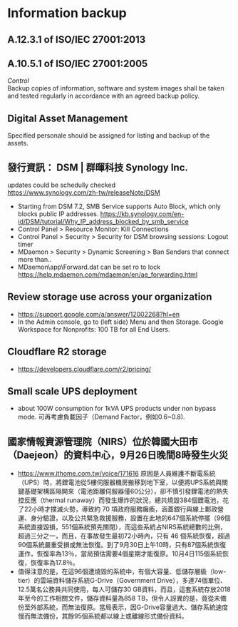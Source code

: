 # Information backup
## A.12.3.1 of ISO/IEC 27001:2013
## A.10.5.1 of ISO/IEC 27001:2005
<i>Control</i><br>
Backup copies of information, software and system images shall be taken and tested regularly in accordance with an agreed backup policy.
## Digital Asset Management
Specified personale should be assigned for listing and backup of the assets.
## 發行資訊： DSM | 群暉科技 Synology Inc.
updates could be schedully checked <br>
https://www.synology.com/zh-tw/releaseNote/DSM 
 - Starting from DSM 7.2, SMB Service supports Auto Block, which only blocks public IP addresses. https://kb.synology.com/en-id/DSM/tutorial/Why_IP_address_blocked_by_smb_service
 - Control Panel > Resource Monitor: Kill Connections
 - Control Panel > Security > Security for DSM browsing sessions: Logout timer
 - MDaemon > Security > Dynamic Screening > Ban Senders that connect more than..
 - MDaemon\app\Forward.dat can be set ro to lock https://help.mdaemon.com/mdaemon/en/ae_forwarding.html
## Review storage use across your organization
 - https://support.google.com/a/answer/12002268?hl=en
 - In the Admin console, go to (left side) Menu and then Storage. Google Workspace for Nonprofits: 100 TB for all End Users.
## Cloudflare R2 storage
 - https://developers.cloudflare.com/r2/pricing/
## Small scale UPS deployment 
 - about 100W consumption for 1kVA UPS products under non bypass mode. 可再考慮負載因子（Demand Factor，例如0.6~0.8). 

## 國家情報資源管理院（NIRS）位於韓國大田市（Daejeon）的資料中心，9月26日晚間8時發生火災
 - https://www.ithome.com.tw/voice/171616 原因是人員維護不斷電系統（UPS）時，將鋰電池從5樓伺服器機房搬移到地下室，以便將UPS系統與關鍵基礎架構區隔開來（電池距離伺服器僅60公分），卻不慎引發鋰電池的熱失控反應（thermal runaway）而發生爆炸的狀況，總共燒毀384個鋰電池，花了22小時才撲滅火勢，導致約 70 項政府服務癱瘓，涵蓋銀行與線上郵政營運、身分驗證，以及公共緊急救援服務，設置在此地的647個系統停擺（96個系統直接毀損，551個系統預先關閉），而這些系統占NIRS系統總數的比例，超過三分之一，而且，在事故發生最初72小時內，只有 46 個系統恢復，超過90個系統嚴重受損或無法恢復。到了9月30日上午10時，只有87個系統恢復運作，恢復率為13％，當局預估需要4個星期才能復原。10月4日115個系統恢復，恢復率為17.8％。
 - 值得注意的是，在這96個遭燒毀的系統中，有個大容量、低儲存層級（low-tier）的雲端資料儲存系統G-Drive（Government Drive），多達74個單位、12.5萬名公務員共同使用，每人可儲存30 GB資料，而且，這套系統存放2018年至今的工作相關文件，儲存資料量為858 TB，但令人訝異的是，竟從未備份至外部系統，而無法復原。當局表示，因G-Drive容量過大、儲存系統速度慢而無法備份，其餘95個系統都以線上或離線形式備份資料。
